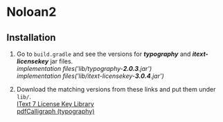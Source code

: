 
# Noloan2

## Installation

1. Go to `build.gradle` and see the versions for ***typography*** and ***itext-licensekey*** jar files.  
_implementation files('lib/typography-***2.0.3***.jar')_  
_implementation files('lib/itext-licensekey-***3.0.4***.jar')_  

2. Download the matching versions from these links and put them under `lib/`.  
[IText 7 License Key Library](https://mvnrepository.com/artifact/com.itextpdf/itext-licensekey "IText 7 License Key Library")  
[pdfCalligraph (typography)](https://mvnrepository.com/artifact/com.itextpdf/typography "typography")
